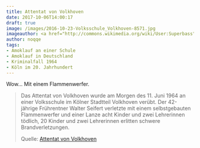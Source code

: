 ```yaml
---
title: Attentat von Volkhoven
date: 2017-10-06T14:00:17
draft: true
image: /images/2016-10-23-Volksschule_Volkhoven-8571.jpg
imageauthor: <a href="http://commons.wikimedia.org/wiki/User:Superbass" title="User:Superbass">Superbass</a>
author: noqqe
tags:
- Amoklauf an einer Schule
- Amoklauf in Deutschland
- Kriminalfall 1964
- Köln im 20. Jahrhundert
---
```


Wow... Mit einem Flammenwerfer.

> Das Attentat von Volkhoven wurde am Morgen des 11. Juni 1964 an einer
> Volksschule im Kölner Stadtteil Volkhoven verübt. Der 42-jährige Frührentner
> Walter Seifert verletzte mit einem selbstgebauten Flammenwerfer und einer
> Lanze acht Kinder und zwei Lehrerinnen tödlich, 20 Kinder und zwei
> Lehrerinnen erlitten schwere Brandverletzungen.
>
> Quelle: [Attentat von Volkhoven](https://de.wikipedia.org/wiki/Attentat_von_Volkhoven)
